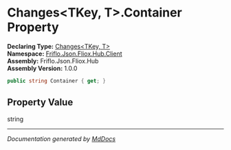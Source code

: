﻿<!--  
  <auto-generated>   
    The contents of this file were generated by a tool.  
    Changes to this file may be list if the file is regenerated  
  </auto-generated>   
-->

# Changes\<TKey, T\>.Container Property

**Declaring Type:** [Changes\<TKey, T\>](../index.md)  
**Namespace:** [Friflo.Json.Fliox.Hub.Client](../../index.md)  
**Assembly:** Friflo.Json.Fliox.Hub  
**Assembly Version:** 1.0.0

```csharp
public string Container { get; }
```

## Property Value

string

___

*Documentation generated by [MdDocs](https://github.com/ap0llo/mddocs)*

